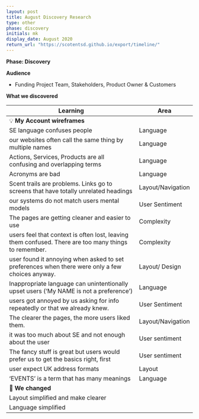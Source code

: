 ```yaml
---
layout: post
title: August Discovery Research
type: other
phase: discovery
initials: mk
display_date: August 2020
return_url: "https://scotentsd.github.io/export/timeline/"
---
```



**Phase: Discovery**

**Audience**
- Funding Project Team, Stakeholders, Product Owner & Customers

**What we discovered**

Learning | Area
--- | ---
  💡  **My Account wireframes** |  	
  SE language confuses people	| Language
  our websites often call the same thing by multiple names	| Language
  Actions, Services, Products are all confusing and overlapping terms	| Language
  Acronyms are bad	| Language
  Scent trails are problems. Links go to screens that have totally unrelated headings	| Layout/Navigation
  our systems do not match users mental models	| User Sentiment
  The pages are getting cleaner and easier to use	| Complexity
  users feel that context is often lost, leaving them confused. There are too many things to remember.	| Complexity
  user found it annoying when asked to set preferences when there were only a few choices anyway. 	| Layout/ Design
  Inappropriate language can unintentionally upset users (‘My NAME is not a preference’)	| Language
  users got annoyed by us asking for info repeatedly or that we already knew. 	| User Sentiment
  The clearer the pages, the more users liked them.	| Layout/Navigation
  it was too much about SE and not enough about the user	| User sentiment
  The fancy stuff is great but users would prefer us to get the basics right, first	| User sentiment
  user expect UK address formats	| Layout
  ‘EVENTS’ is a term that has many meanings	| Language
🧰 **We changed** |  
Layout simplified and make clearer |
Language simplified	|


<!--more-->
